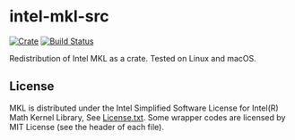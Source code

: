 # intel-mkl-src
[![Crate](http://meritbadge.herokuapp.com/intel-mkl-src)](https://crates.io/crates/intel-mkl-src)
[![Build Status](https://travis-ci.org/termoshtt/rust-intel-mkl.svg?branch=master)](https://travis-ci.org/termoshtt/rust-intel-mkl)

Redistribution of Intel MKL as a crate. Tested on Linux and macOS.

## License
MKL is distributed under the Intel Simplified Software License for Intel(R) Math Kernel Library, See [License.txt](License.txt).
Some wrapper codes are licensed by MIT License (see the header of each file).
